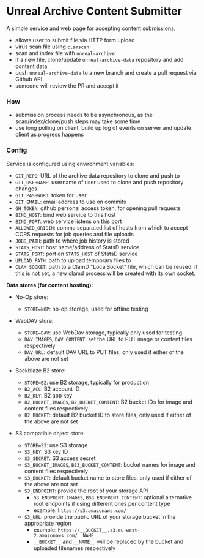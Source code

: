 # Unreal Archive Content Submitter

A simple service and web page for accepting content submissions.

- allows user to submit file via HTTP form upload
- virus scan file using `clamscan`
- scan and index file with `unreal-archive`
- if a new file, clone/update `unreal-archive-data` repository and add content
  data
- push `unreal-archive-data` to a new branch and create a pull request via 
  Github API
- someone will review the PR and accept it

### How

- submission process needs to be asynchronous, as the scan/index/clone/push
  steps may take some time
- use long polling on client, build up log of events on server and update 
  client as progress happens

### Config

Service is configured using environment variables:

- `GIT_REPO`: URL of the archive data repository to clone and push to 
- `GIT_USERNAME`: username of user used to clone and push repository changes
- `GIT_PASSWORD`: token for user
- `GIT_EMAIL`: email address to use on commits
- `GH_TOKEN`: github personal access token, for opening pull requests
- `BIND_HOST`: bind web service to this host
- `BIND_PORT`: web service listens on this port
- `ALLOWED_ORIGIN`: comma separated list of hosts from which to accept CORS
   requests for job queries and file uploads
- `JOBS_PATH`: path to where job history is stored
- `STATS_HOST`: host name/address of StatsD service
- `STATS_PORT`: port on `STATS_HOST` of StatsD service
- `UPLOAD_PATH`: path to upload temporary files to
- `CLAM_SOCKET`: path to a ClamD "LocalSocket" file, which can be reused. if 
   this is not set, a new clamd process will be created with its own socket.

**Data stores (for content hosting):**

- No-Op store:
  - `STORE=NOP`: no-op storage, used for offline testing

- WebDAV store:
  - `STORE=DAV`: use WebDav storage, typically only used for testing
  - `DAV_IMAGES`, `DAV_CONTENT`: set the URL to PUT image or content files 
     respectively
  - `DAV_URL`: default DAV URL to PUT files, only used if either of the 
     above are not set

- Backblaze B2 store:
  - `STORE=B2`: use B2 storage, typically for production
  - `B2_ACC`: B2 account ID
  - `B2_KEY`: B2 app key
  - `B2_BUCKET_IMAGES`, `B2_BUCKET_CONTENT`: B2 bucket IDs for image and
    content files respectively
  - `B2_BUCKET`: default B2 bucket ID to store files, only used if either of 
    the above are not set

- S3 compatible object store:
  - `STORE=S3`: use S3 storage
  - `S3_KEY`: S3 key ID
  - `S3_SECRET`: S3 access secret
  - `S3_BUCKET_IMAGES`, `BS3_BUCKET_CONTENT`: bucket names for image and
    content files respectively
  - `S3_BUCKET`: default bucket name to store files, only used if either of 
    the above are not set
  - `S3_ENDPOINT`: provide the root of your storage API
    - `S3_ENDPOINT_IMAGES`, `BS3_ENDPOINT_CONTENT`: optional alternative 
       root endpoints if using different ones per content type
    - example: `https://s3.amazonaws.com/`
  - `S3_URL`: provide the public URL of your storage bucket in the appropriate
     region
    - example: `https://__BUCKET__.s3.eu-west-2.amazonaws.com/__NAME__`
    - `__BUCKET__` and `__NAME__`  will be replaced by the bucket and uploaded
      filenames respectively
